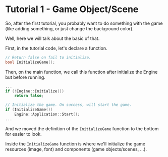 
# Tutorial 1 - Game Object/Scene

So, after the first tutorial, you probably want to do something with the game (like adding something, or just change the background color).

Well, here we will talk about the basic of that.

First, in the tutorial code, let's declare a function.

```cpp
// Return false on fail to initialize.
bool InitializeGame();
```

Then, on the main function, we call this function after initialize the Engine but before running.

```cpp
...
if (!Engine::Initialize())
    return false;

// Initialize the game. On success, will start the game.
if (InitializeGame())
    Engine::Application::Start();
...
```

And we moved the definition of the ```InitializeGame``` function to the bottom for easier to look.

Inside the ```InitializeGame``` function is where we'll initialize the game resources (image, font) and components (game objects/scenes, ...).




